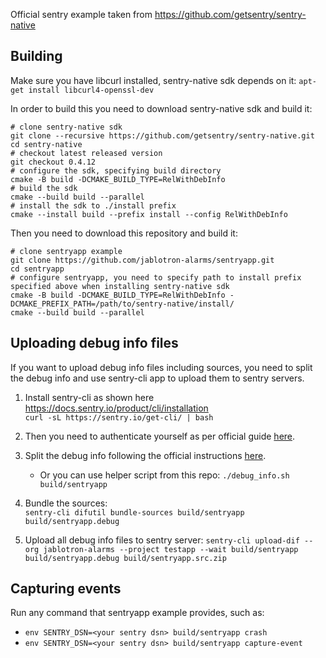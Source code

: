 Official sentry example taken from https://github.com/getsentry/sentry-native

## Building

Make sure you have libcurl installed, sentry-native sdk depends on it:
`apt-get install libcurl4-openssl-dev`

In order to build this you need to download sentry-native sdk and build it:

```
# clone sentry-native sdk
git clone --recursive https://github.com/getsentry/sentry-native.git
cd sentry-native
# checkout latest released version
git checkout 0.4.12
# configure the sdk, specifying build directory
cmake -B build -DCMAKE_BUILD_TYPE=RelWithDebInfo
# build the sdk
cmake --build build --parallel
# install the sdk to ./install prefix
cmake --install build --prefix install --config RelWithDebInfo
```

Then you need to download this repository and build it:

```
# clone sentryapp example
git clone https://github.com/jablotron-alarms/sentryapp.git
cd sentryapp
# configure sentryapp, you need to specify path to install prefix specified above when installing sentry-native sdk
cmake -B build -DCMAKE_BUILD_TYPE=RelWithDebInfo -DCMAKE_PREFIX_PATH=/path/to/sentry-native/install/
cmake --build build --parallel
```

## Uploading debug info files

If you want to upload debug info files including sources, you need to split the debug info and use sentry-cli app to upload them to sentry servers.

1. Install sentry-cli as shown here https://docs.sentry.io/product/cli/installation  
`curl -sL https://sentry.io/get-cli/ | bash`

2. Then you need to authenticate yourself as per official guide [here](https://docs.sentry.io/product/cli/configuration/).

3. Split the debug info following the official instructions [here](https://docs.sentry.io/platforms/native/data-management/debug-files/file-formats/#executable-and-linkable-format-elf).
    - Or you can use helper script from this repo:
`./debug_info.sh build/sentryapp`

4. Bundle the sources:  
`sentry-cli difutil bundle-sources build/sentryapp build/sentryapp.debug`

5. Upload all debug info files to sentry server:
`sentry-cli upload-dif --org jablotron-alarms --project testapp --wait build/sentryapp build/sentryapp.debug build/sentryapp.src.zip`

## Capturing events

Run any command that sentryapp example provides, such as:
- `env SENTRY_DSN=<your sentry dsn> build/sentryapp crash`
- `env SENTRY_DSN=<your sentry dsn> build/sentryapp capture-event`
